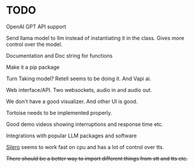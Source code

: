 # TODO

OpenAI GPT API support

Send llama model to llm instead of instantiating it in the class.
Gives more control over the model. 

Documentation and Doc string for functions

Make it a pip package

Turn Taking model? Retell seems to be doing it. And Vapi ai.

Web interface/API. Two websockets, audio in and audio out.

We don't have a good visualizer. And other UI is good.

Tortoise needs to be implemented properly.

Good demo videos showing interruptions and response time etc.

Integrations with popular LLM packages and software

[Silero](https://github.com/snakers4/silero-models) seems to work fast on cpu and has a lot of control over tts.

~~There should be a better way to import different things from stt and tts etc.~~
